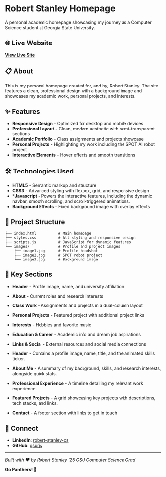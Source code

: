 # Robert Stanley Homepage

A personal academic homepage showcasing my journey as a Computer Science student at Georgia State University.

## 🌐 Live Website
**[View Live Site](https://robertstanley.dev)**

## 📋 About

This is my personal homepage created for, and by, Robert Stanley. The site features a clean, professional design with a background image and showcases my academic work, personal projects, and interests.

## ✨ Features

- **Responsive Design** - Optimized for desktop and mobile devices
- **Professional Layout** - Clean, modern aesthetic with semi-transparent sections
- **Academic Portfolio** - Class assignments and projects showcase
- **Personal Projects** - Highlighting my work including the SPOT AI robot project
- **Interactive Elements** - Hover effects and smooth transitions

## 🛠️ Technologies Used

- **HTML5** - Semantic markup and structure
- **CSS3** - Advanced styling with flexbox, grid, and responsive design
- ***Javascript** - Powers the interactive features, including the dynamic navbar, smooth scrolling, and scroll-triggered animations.
- **Background Effects** - Fixed background image with overlay effects

## 📁 Project Structure

```
├── index.html          # Main homepage
├── styles.css          # All styling and responsive design
├── scripts.js          # JavaScript for dynamic features
└── images/             # Profile and project images
    ├── image1.jpg      # Profile headshot
    ├── image2.jpg      # SPOT robot project
    └── image3.jpg      # Background image
```

## 🎯 Key Sections

- **Header** - Profile image, name, and university affiliation
- **About** - Current roles and research interests
- **Class Work** - Assignments and projects in a dual-column layout
- **Personal Projects** - Featured project with additional project links
- **Interests** - Hobbies and favorite music
- **Education & Career** - Academic info and dream job aspirations
- **Links & Social** - External resources and social media connections

- **Header** - Contains a profile image, name, title, and the animated skills ticker.
- **About Me** - A summary of my background, skills, and research interests, alongside quick stats.
- **Professional Experience** - A timeline detailing my relevant work experience.
- **Featured Projects** - A grid showcasing key projects with descriptions, tech stacks, and links.
- **Contact** - A footer section with links to get in touch 
## 🔗 Connect

- **LinkedIn**: [robert-stanley-cs](https://www.linkedin.com/in/robert-stanley-cs/)
- **GitHub**: [gsurjs](https://github.com/gsurjs)

---

*Built with ❤️ by Robert Stanley '25 GSU Computer Science Grad*

**Go Panthers! 🐾**
